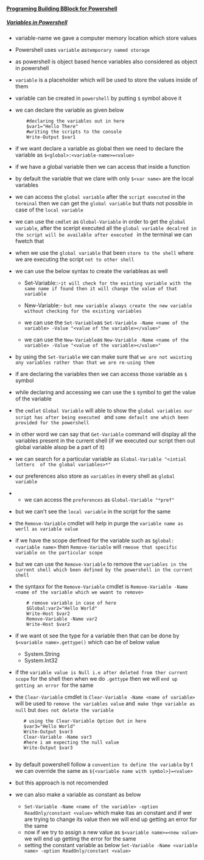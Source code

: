 #### <ins> Programing Building BBlock  for Powershell </ins>

##### <ins> Variables in Powershell


- variable-name we gave a computer memory location which store values
- Powershell uses `variable` as` temporary named storage `
- as powershell is object based hence variables also considered as object in  powershell
- `variable`  is a placeholder which will be used to store the values inside of them 
- variable can be created in `powershell` by putting `$` symbol above it 
- we can declare the variable as given below 

    ```
        #declaring the variables out in here
        $var1="Hello There"
        #writing the scripts to the console 
        Write-Output $var1

    ```

- if we want declare a variable as global then we need to  declare the variable as `$<global>:<variable-name>=<value>`
- if we have a global variable then we can access that inside a function 
- by default the variable that we clare with only `$<var name>` are the local variables 

-  we can access the `global variable` after the `script executed`  in the `terminal` then we can get the `global variable` but thats not possible in case of the `local variable`
-  we can use the `cmdlet` as `Global-Variable` in order to get the `global variable`, after the sceript executed all the `global variable decalred in the script will be available after executed ` in the terminal we can fwetch that 
-  when we use the  `global variable` that been `store to the shell`  where we are executing the script `not to other shell`


- we can use the below syntax to create the variableas as well   
  - Set-Variable::-`it will check for the existing variable with the same name if found then it will change the value of that variable`
  - New-Variable:- `but new variable always create the new variable without checking for the existing variables `

  - we can use the `Set-Variable`as `Set-Variable -Name <name of the variable> -Value "<value of the variable></value>"`
  - we can use the `New-Variable`as `New-Variable -Name <name of the variable> -Value "<value of the variable></value>"`

- by using the `Set-Variable` we can make sure that `we are not waisting any variables rather than that we are re-using them`

- if are  declaring the variables then  we can access those variable as `$` symbol
- while declaring and accessing we can use the `$` symbol to get the value of the variable


- the `cmdlet` `Global Variable` will able to show the `global variables our script has after being executed ` and `some default one which been provided for the powershell`
- in other word we can say that `Get-Variable` command will display all the variables present in the current shell (if we executed our script then out global variable alsop be a part of it) 



- we can search for a particular variable as `Global-Variable "<intial letters  of the global variables>*"`
- our preferences also store as `variables` in every shell as `global variable `
- - we can access the `preferences` as `Global-Variable "*pref"`
- but we can't see the `local variable` in the script for the same 


- the `Remove-Variable` cmdlet will help in purge the `variable name as werll as variable value`
- if we have  the scope derfined for the variable such as `$global:<variable name>` then `Remove-Variable` will `rmeove that specific variable on the particular scope` 
- but we can use the `Remove-Variable` to remove the `variables in the current shell which been defined by the powershell in the current shell`
- the syntaxx for the `Remove-Variable` cmdlet is `Remove-Variable -Name <name of the variable which we wwant to remove> `


    ```
        # remove variable in case of here 
        $Global:var2="Hello World"
        Write-Host $var2
        Remove-Variable -Name var2
        Write-Host $var2

    ```

- if we want ot see the type for a  variable then that can be done by `$<variable name>.gettype()` which can be of below value
  - System.String
  - System.Int32
- if the `variable value is Null i.e after deleted from ther current scope` for the shell then when we do `.gettype` then we will `end up getting an error `for the same  
    
   

- the `Clear-Variable` cmdlet is `Clear-Variable -Name <name of variable>` will be used to `remove the variables value`  and` make thge variable as null` but `does not delete the variable`

     ```
        # using the Clear-Variable Option Out in here 
        $var3="Hello World"
        Write-Output $var3
        Clear-Variable -Name var3
        #here i am expecting the null value 
        Write-Output $var3
        
    ```


- by default powershell follow a  `convention to define the variable` by t we can override the same as `${<variable name with symbol>}=<value>`
- but this approach is not recomended

- we can also make a variable as constant as below 
  - `Set-Variable -Name <name of the variable> -option ReadOnly/constant <value>` which make itas an constant and if wer are trying to change its value then we will end up getting an error for the same 
  - now if we try to assign a new value as `$<variable name>=<new value>` we will end up getting the error for the same 
  - setting the constant variable as below `Set-Variable -Name <variable name> -option ReadOnly/constant <value>` 
